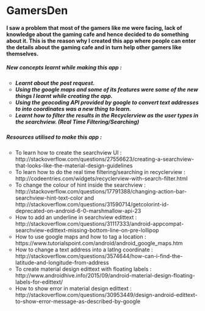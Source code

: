 # GamersDen

<h4>I saw a problem that most of the gamers like me were facing, lack of knowledge about the gaming cafe and hence decided to do something about it. This is the reason why I created this app where people can enter the details about the gaming cafe and in turn help other gamers like themselves.</h4>


<h5>New concepts learnt while making this app :<h5>
<ul style="list-style-type:circle">
        <li>Learnt about the post request.</li>
        <li>Using the google maps and some of its features were some of the new things I learnt while creating the app.</li>
        <li>Using the geocoding API provided by google to convert text addresses to into coordinates was a new thing to learn.</li>
        <li>Learnt how to filter the results in the Recyclerview as the user types in the searchview. (Real Time Filtering/Searching) </li>
</ul>

<h5>Resources utilised to make this app :</h5> 
<ul style="list-style-type:circle">
        <li>To learn how to create the searchview UI : http://stackoverflow.com/questions/27556623/creating-a-searchview-that-looks-like-the-material-design-guidelines</li>
        <li>To learn how to do the real time filtering/searching in recyclerview : http://codeentries.com/widgets/recyclerview-with-search-filter.html</li>
        <li>To change the colour of hint inside the searchview : http://stackoverflow.com/questions/17791388/changing-action-bar-searchview-hint-text-color and http://stackoverflow.com/questions/31590714/getcolorint-id-deprecated-on-android-6-0-marshmallow-api-23</li>
        <li>How to add an underline in searchview edittext : http://stackoverflow.com/questions/31117333/android-appcompat-searchview-edittext-missing-bottom-line-on-pre-lollipop</li>
        <li>How to use google maps and how to tag a location : https://www.tutorialspoint.com/android/android_google_maps.htm</li>
        <li>How to change a text address into a latlng coordinate : http://stackoverflow.com/questions/3574644/how-can-i-find-the-latitude-and-longitude-from-address</li>
        <li>To create material design edittext with floating labels : http://www.androidhive.info/2015/09/android-material-design-floating-labels-for-edittext/</li>
        <li>How to show error in material design edittext : http://stackoverflow.com/questions/30953449/design-android-edittext-to-show-error-message-as-described-by-google</li>
</ul>
